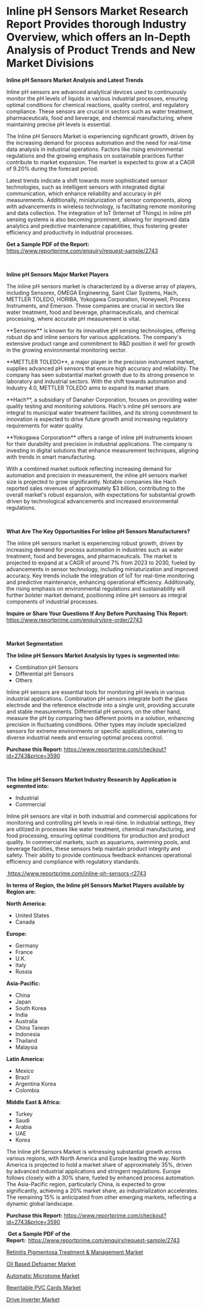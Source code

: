 <p><h1>Inline pH Sensors Market Research Report Provides thorough Industry Overview, which offers an In-Depth Analysis of Product Trends and New Market Divisions</h1></p><p><strong>Inline pH Sensors Market Analysis and Latest Trends</strong></p>
<p><p>Inline pH sensors are advanced analytical devices used to continuously monitor the pH levels of liquids in various industrial processes, ensuring optimal conditions for chemical reactions, quality control, and regulatory compliance. These sensors are crucial in sectors such as water treatment, pharmaceuticals, food and beverage, and chemical manufacturing, where maintaining precise pH levels is essential.</p><p>The Inline pH Sensors Market is experiencing significant growth, driven by the increasing demand for process automation and the need for real-time data analysis in industrial operations. Factors like rising environmental regulations and the growing emphasis on sustainable practices further contribute to market expansion. The market is expected to grow at a CAGR of 9.20% during the forecast period.</p><p>Latest trends indicate a shift towards more sophisticated sensor technologies, such as intelligent sensors with integrated digital communication, which enhance reliability and accuracy in pH measurements. Additionally, miniaturization of sensor components, along with advancements in wireless technology, is facilitating remote monitoring and data collection. The integration of IoT (Internet of Things) in inline pH sensing systems is also becoming prominent, allowing for improved data analytics and predictive maintenance capabilities, thus fostering greater efficiency and productivity in industrial processes.</p></p>
<p><strong>Get a Sample PDF of the Report:&nbsp;</strong> <a href="https://www.reportprime.com/enquiry/request-sample/2743">https://www.reportprime.com/enquiry/request-sample/2743</a></p>
<p>&nbsp;</p>
<p><strong>Inline pH Sensors Major Market Players</strong></p>
<p><p>The inline pH sensors market is characterized by a diverse array of players, including Sensorex, OMEGA Engineering, Saint Clair Systems, Hach, METTLER TOLEDO, HORIBA, Yokogawa Corporation, Honeywell, Process Instruments, and Emerson. These companies are crucial in sectors like water treatment, food and beverage, pharmaceuticals, and chemical processing, where accurate pH measurement is vital.</p><p>**Sensorex** is known for its innovative pH sensing technologies, offering robust dip and inline sensors for various applications. The company's extensive product range and commitment to R&D position it well for growth in the growing environmental monitoring sector.</p><p>**METTLER TOLEDO**, a major player in the precision instrument market, supplies advanced pH sensors that ensure high accuracy and reliability. The company has seen substantial market growth due to its strong presence in laboratory and industrial sectors. With the shift towards automation and Industry 4.0, METTLER TOLEDO aims to expand its market share.</p><p>**Hach**, a subsidiary of Danaher Corporation, focuses on providing water quality testing and monitoring solutions. Hach's inline pH sensors are integral to municipal water treatment facilities, and its strong commitment to innovation is expected to drive future growth amid increasing regulatory requirements for water quality.</p><p>**Yokogawa Corporation** offers a range of inline pH instruments known for their durability and precision in industrial applications. The company is investing in digital solutions that enhance measurement techniques, aligning with trends in smart manufacturing.</p><p>With a combined market outlook reflecting increasing demand for automation and precision in measurement, the inline pH sensors market size is projected to grow significantly. Notable companies like Hach reported sales revenues of approximately $3 billion, contributing to the overall market's robust expansion, with expectations for substantial growth driven by technological advancements and increased environmental regulations.</p></p>
<p>&nbsp;</p>
<p><strong>What Are The Key Opportunities For Inline pH Sensors Manufacturers?</strong></p>
<p><p>The inline pH sensors market is experiencing robust growth, driven by increasing demand for process automation in industries such as water treatment, food and beverages, and pharmaceuticals. The market is projected to expand at a CAGR of around 7% from 2023 to 2030, fueled by advancements in sensor technology, including miniaturization and improved accuracy. Key trends include the integration of IoT for real-time monitoring and predictive maintenance, enhancing operational efficiency. Additionally, the rising emphasis on environmental regulations and sustainability will further bolster market demand, positioning inline pH sensors as integral components of industrial processes.</p></p>
<p><strong>Inquire or Share Your Questions If Any Before Purchasing This Report:</strong> <a href="https://www.reportprime.com/enquiry/pre-order/2743">https://www.reportprime.com/enquiry/pre-order/2743</a></p>
<p>&nbsp;</p>
<p><strong>Market Segmentation</strong></p>
<p><strong>The Inline pH Sensors Market Analysis by types is segmented into:</strong></p>
<p><ul><li>Combination pH Sensors</li><li>Differential pH Sensors</li><li>Others</li></ul></p>
<p><p>Inline pH sensors are essential tools for monitoring pH levels in various industrial applications. Combination pH sensors integrate both the glass electrode and the reference electrode into a single unit, providing accurate and stable measurements. Differential pH sensors, on the other hand, measure the pH by comparing two different points in a solution, enhancing precision in fluctuating conditions. Other types may include specialized sensors for extreme environments or specific applications, catering to diverse industrial needs and ensuring optimal process control.</p></p>
<p><strong>Purchase this Report:&nbsp;</strong><a href="https://www.reportprime.com/checkout?id=2743&price=3590">https://www.reportprime.com/checkout?id=2743&price=3590</a></p>
<p>&nbsp;</p>
<p><strong>The Inline pH Sensors Market Industry Research by Application is segmented into:</strong></p>
<p><ul><li>Industrial</li><li>Commercial</li></ul></p>
<p><p>Inline pH sensors are vital in both industrial and commercial applications for monitoring and controlling pH levels in real-time. In industrial settings, they are utilized in processes like water treatment, chemical manufacturing, and food processing, ensuring optimal conditions for production and product quality. In commercial markets, such as aquariums, swimming pools, and beverage facilities, these sensors help maintain product integrity and safety. Their ability to provide continuous feedback enhances operational efficiency and compliance with regulatory standards.</p></p>
<p><a href="https://www.reportprime.com/inline-ph-sensors-r2743">&nbsp;https://www.reportprime.com/inline-ph-sensors-r2743</a></p>
<p><strong>In terms of Region, the Inline pH Sensors Market Players available by Region are:</strong></p>
<p>
    <p> <strong> North America: </strong>
        <ul>
            <li>United States</li>
            <li>Canada</li>
        </ul>
        </p> 
    <p> <strong> Europe: </strong>
        <ul>
            <li>Germany</li>
            <li>France</li>
            <li>U.K.</li>
            <li>Italy</li>
            <li>Russia</li>
        </ul>
        </p> 
    <p> <strong> Asia-Pacific: </strong>
        <ul>
            <li>China</li>
            <li>Japan</li>
            <li>South Korea</li>
            <li>India</li>
            <li>Australia</li>
            <li>China Taiwan</li>
            <li>Indonesia</li>
            <li>Thailand</li>
            <li>Malaysia</li>
        </ul>
        </p> 
    <p> <strong> Latin America: </strong>
        <ul>
            <li>Mexico</li>
            <li>Brazil</li>
            <li>Argentina Korea</li>
            <li>Colombia</li>
        </ul>
        </p> 
    <p> <strong> Middle East & Africa: </strong>
        <ul>
            <li>Turkey</li>
            <li>Saudi</li>
            <li>Arabia</li>
            <li>UAE</li>
            <li>Korea</li>
        </ul>
    </p>
    </p>
<p><p>The Inline pH Sensors Market is witnessing substantial growth across various regions, with North America and Europe leading the way. North America is projected to hold a market share of approximately 35%, driven by advanced industrial applications and stringent regulations. Europe follows closely with a 30% share, fueled by enhanced process automation. The Asia-Pacific region, particularly China, is expected to grow significantly, achieving a 20% market share, as industrialization accelerates. The remaining 15% is anticipated from other emerging markets, reflecting a dynamic global landscape.</p></p>
<p><strong>Purchase this Report: </strong><a href="https://www.reportprime.com/checkout?id=2743&price=3590">https://www.reportprime.com/checkout?id=2743&price=3590</a></p>
<p>&nbsp;<strong>Get a Sample PDF of the Report:&nbsp;&nbsp;</strong><a href="https://www.reportprime.com/enquiry/request-sample/2743">https://www.reportprime.com/enquiry/request-sample/2743</a></p>
<p><strong></strong></p>
<p><p><a href="https://issuu.com/reportprime-2/docs/retinitis-pigmentosa-treatment-mana_556bdb7fd5d023">Retinitis Pigmentosa Treatment & Management Market</a></p><p><a href="https://www.linkedin.com/pulse/oil-based-defoamer-market-research-report-forecast-growth-prospects-b1goc?trackingId=67RjKKVXQrSfuwLQikX25A%3D%3D">Oil Based Defoamer Market</a></p><p><a href="https://www.linkedin.com/pulse/automatic-microtome-market-size-share-growth-analysis-type-application-zfxuc?trackingId=A6%2FNoZeoRhye%2FDOWsStxHQ%3D%3D">Automatic Microtome Market</a></p><p><a href="https://issuu.com/reportprime-2/docs/rewritable-pvc-cards-market-size-20_70f6ada3043624">Rewritable PVC Cards Market</a></p><p><a href="https://github.com/olyy49keyt/Market-Research-Report-List-1/blob/main/drive-inverter-market.md">Drive Inverter Market</a></p></p>
